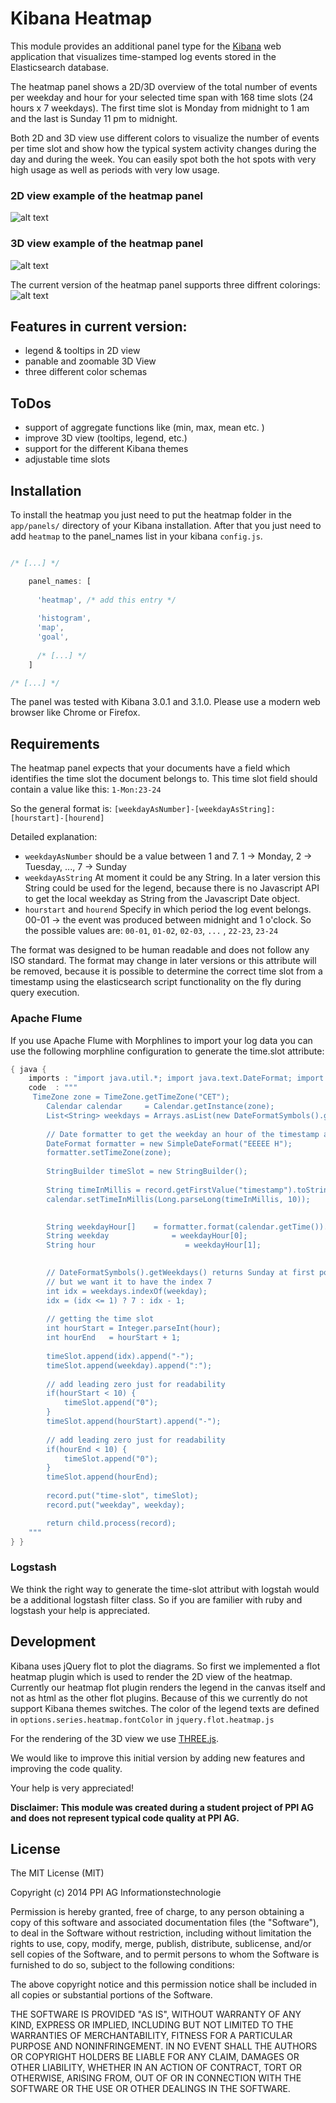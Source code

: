 # Kibana Heatmap

This module provides an additional panel type for the [Kibana](http://www.elasticsearch.org/overview/kibana/) web application 
that visualizes time-stamped log events stored in the Elasticsearch database. 

The heatmap panel shows a 2D/3D overview of the total number of events 
per weekday and hour for your selected time span with 168 time slots 
(24 hours x 7 weekdays). The first time slot is Monday from midnight to 1 am 
and the last is Sunday 11 pm to midnight. 

Both 2D and 3D view use different colors to visualize the number of events 
per time slot and show how the typical system activity changes
during the day and during the week. You can easily spot both the hot spots with 
very high usage as well as periods with very low usage. 

### 2D view example of the heatmap panel
![alt text](../../raw/master/img/heatmap-overview.png "heatmap in 2D view")




### 3D view example of the heatmap  panel
![alt text](../../raw/master/img/heatmap-3D.png "heatmap in 3D view")


The current version of the heatmap panel supports three diffrent colorings:
![alt text](../../raw/master/img/heatmap-coloring.png "three diffrent heatmap colorings")


## Features in current version:
 - legend & tooltips in 2D view
 - panable and zoomable 3D View
 - three different color schemas

## ToDos 
- support of aggregate functions like (min, max, mean etc. )
- improve 3D view (tooltips, legend, etc.)
- support for the different Kibana themes
- adjustable time slots


## Installation 

To install the heatmap you just need to put the heatmap folder in the ```app/panels/``` directory of your Kibana installation.
After that you just need to add ```heatmap``` to the panel_names list in your kibana ```config.js```.

```js

/* [...] */

    panel_names: [
      
      'heatmap', /* add this entry */
      
      'histogram',
      'map',
      'goal',
      
      /* [...] */
    ]

/* [...] */

```
The panel was tested with Kibana 3.0.1 and 3.1.0.
Please use a modern web browser like Chrome or Firefox. 


## Requirements

The heatmap panel expects that your documents have a field which identifies the time slot the document belongs to.
This time slot field should contain a value like this: ```1-Mon:23-24``` 

So the general format is: ```[weekdayAsNumber]-[weekdayAsString]:[hourstart]-[hourend]```

Detailed explanation: 

 * ```weekdayAsNumber``` should be a value between 1 and 7. 1 -> Monday, 2 -> Tuesday, ..., 7 -> Sunday
 * ```weekdayAsString``` At moment it could be any String. In a later version this String could be used for the legend, because there is no Javascript API to get the local weekday as String from the Javascript Date object.
 * ```hourstart``` and ```hourend``` Specify in which period the log event belongs. 00-01 -> the event was produced between midnight and 1 o'clock. So the possible values are: ```00-01```, ```01-02```, ```02-03```, ```...``` , ```22-23```, ```23-24```

The format was designed to be human readable and does not follow any ISO standard. The format may change in later versions or this attribute will be removed, because it is possible to determine the correct time slot from a timestamp using the elasticsearch script functionality on the fly during query execution.

### Apache Flume

If you use Apache Flume with Morphlines to import your log data you can use the following morphline configuration to generate the time.slot attribute:

```java
{ java {
	imports : "import java.util.*; import java.text.DateFormat; import java.text.DateFormatSymbols; import java.text.SimpleDateFormat; import java.util.Arrays; import java.util.Calendar; import java.util.List;"
	code  : """
	 TimeZone zone = TimeZone.getTimeZone("CET");
		Calendar calendar     = Calendar.getInstance(zone);
		List<String> weekdays = Arrays.asList(new DateFormatSymbols().getWeekdays());
		
		// Date formatter to get the weekday an hour of the timestamp attribut
		DateFormat formatter = new SimpleDateFormat("EEEEE H"); 
		formatter.setTimeZone(zone);
		
		StringBuilder timeSlot = new StringBuilder();
		
		String timeInMillis = record.getFirstValue("timestamp").toString();
		calendar.setTimeInMillis(Long.parseLong(timeInMillis, 10));
		

		String weekdayHour[] 	= formatter.format(calendar.getTime()).split(" ");
		String weekday 			    = weekdayHour[0];
		String hour 			       = weekdayHour[1];
		

		// DateFormatSymbols().getWeekdays() returns Sunday at first position 
		// but we want it to have the index 7
		int idx = weekdays.indexOf(weekday);
		idx = (idx <= 1) ? 7 : idx - 1; 
		
		// getting the time slot
		int hourStart = Integer.parseInt(hour);
		int hourEnd   = hourStart + 1;
		
		timeSlot.append(idx).append("-");
		timeSlot.append(weekday).append(":");
		
		// add leading zero just for readability
		if(hourStart < 10) {
			timeSlot.append("0");
		}
		timeSlot.append(hourStart).append("-");
		
		// add leading zero just for readability
		if(hourEnd < 10) {
			timeSlot.append("0");
		}
		timeSlot.append(hourEnd);
				
		record.put("time-slot", timeSlot);
		record.put("weekday", weekday);

		return child.process(record);
	"""
} }
```


### Logstash

We think the right way to generate the time-slot attribut with logstah would be a additional logstash filter class. So if you are familier with ruby and logstash your help is appreciated.


## Development

Kibana uses jQuery flot to plot the diagrams. So first we implemented a flot heatmap plugin which is used to render the 2D view of the heatmap. 
Currently our heatmap flot plugin renders the legend in the canvas itself and not as html as the other flot plugins. 
Because of this we currently do not support Kibana themes switches. The color of the legend texts are defined in ```options.series.heatmap.fontColor``` in ```jquery.flot.heatmap.js```

For the rendering of the 3D view we use [THREE.js](http://threejs.org/).

We would like to improve this initial version by adding new features and improving the code quality.

Your help is very appreciated!


**Disclaimer: This module was created during a student project of PPI AG and 
does not represent typical code quality at PPI AG.**


## License

The MIT License (MIT)

Copyright (c) 2014 PPI AG Informationstechnologie

Permission is hereby granted, free of charge, to any person obtaining a copy
of this software and associated documentation files (the "Software"), to deal
in the Software without restriction, including without limitation the rights
to use, copy, modify, merge, publish, distribute, sublicense, and/or sell
copies of the Software, and to permit persons to whom the Software is
furnished to do so, subject to the following conditions:

The above copyright notice and this permission notice shall be included in
all copies or substantial portions of the Software.

THE SOFTWARE IS PROVIDED "AS IS", WITHOUT WARRANTY OF ANY KIND, EXPRESS OR
IMPLIED, INCLUDING BUT NOT LIMITED TO THE WARRANTIES OF MERCHANTABILITY,
FITNESS FOR A PARTICULAR PURPOSE AND NONINFRINGEMENT. IN NO EVENT SHALL THE
AUTHORS OR COPYRIGHT HOLDERS BE LIABLE FOR ANY CLAIM, DAMAGES OR OTHER
LIABILITY, WHETHER IN AN ACTION OF CONTRACT, TORT OR OTHERWISE, ARISING FROM,
OUT OF OR IN CONNECTION WITH THE SOFTWARE OR THE USE OR OTHER DEALINGS IN
THE SOFTWARE.
